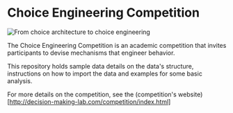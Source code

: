 # Choice Engineering Competition
![From choice architecture to choice engineering](https://imagebin.ca/v/4BTAiYneNb15)

The Choice Engineering Competition is an academic competition that invites participants to devise mechanisms that engineer behavior. 

This repository holds sample data details on the data's structure, instructions on how to import the data and examples for some basic analysis. 

For more details on the competition, see the (competition's website)[http://decision-making-lab.com/competition/index.html]

